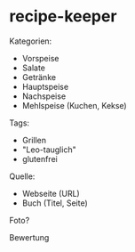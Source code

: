# recipe-keeper

Kategorien:
- Vorspeise
- Salate
- Getränke
- Hauptspeise
- Nachspeise
- Mehlspeise (Kuchen, Kekse)

Tags:
- Grillen
- "Leo-tauglich"
- glutenfrei

Quelle:
- Webseite (URL)
- Buch (Titel, Seite)

Foto?

Bewertung